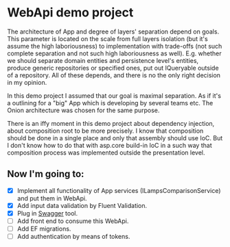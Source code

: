 # WebApi demo project

The architecture of App and degree of layers' separation depend on goals. This parameter is located on the scale 
from full layers isolation (but it's assume the high laboriousness) to implementation with trade-offs 
(not such complete separation and not such high laboriousness as well).
E.g. whether we should separate domain entities and persistence level's entities, produce generic repositories or 
specified ones, put out IQueryable outside of a repository. All of these depends, and there is no the only right 
decision in my opinion.

In this demo project I assumed that our goal is maximal separation. As if it's a outlining for a "big" App
which is developing by several teams etc. The Onion architecture was chosen for the same purpose.

There is an iffy moment in this demo project about dependency injection, about composition root to be more
precisely. I know that composition should be done in a single place and only that assembly should use IoC.
But I don't know how to do that with asp.core build-in IoC in a such way that composition process was 
implemented outside the presentation level.

## Now I'm going to:

- [x] Implement all functionality of App services (ILampsComparisonService) and put them in WebApi.
- [x] Add input data validation by Fluent Validation.
- [x] Plug in [Swagger](https://swagger.io/) tool.
- [ ] Add front end to consume this WebApi.
- [ ] Add EF migrations.
- [ ] Add authentication by means of tokens.
